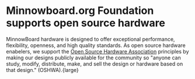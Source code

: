 # Minnowboard.org Foundation supports open source hardware

MinnowBoard hardware is designed to offer exceptional performance, flexibility, openness, and high quality standards.  As open source hardware 
enabelers, we support the [Open Source Hardware Association](http://www.oshwa.org/) principles by making our designs publicly available for the 
community so "anyone can study, modify, distribute, make, and sell the design or hardware based on that design." (OSHWA).{large}

